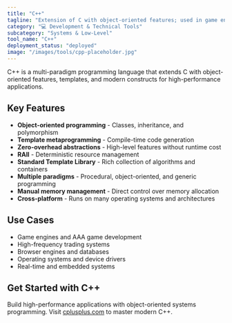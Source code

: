 ```yaml
---
title: "C++"
tagline: "Extension of C with object-oriented features; used in game engines, device drivers, and high-performance tools"
category: "💻 Development & Technical Tools"
subcategory: "Systems & Low-Level"
tool_name: "C++"
deployment_status: "deployed"
image: "/images/tools/cpp-placeholder.jpg"
---
```

C++ is a multi-paradigm programming language that extends C with object-oriented features, templates, and modern constructs for high-performance applications.

## Key Features

- **Object-oriented programming** - Classes, inheritance, and polymorphism
- **Template metaprogramming** - Compile-time code generation
- **Zero-overhead abstractions** - High-level features without runtime cost
- **RAII** - Deterministic resource management
- **Standard Template Library** - Rich collection of algorithms and containers
- **Multiple paradigms** - Procedural, object-oriented, and generic programming
- **Manual memory management** - Direct control over memory allocation
- **Cross-platform** - Runs on many operating systems and architectures

## Use Cases

- Game engines and AAA game development
- High-frequency trading systems
- Browser engines and databases
- Operating systems and device drivers
- Real-time and embedded systems

## Get Started with C++

Build high-performance applications with object-oriented systems programming. Visit [cplusplus.com](https://cplusplus.com) to master modern C++.